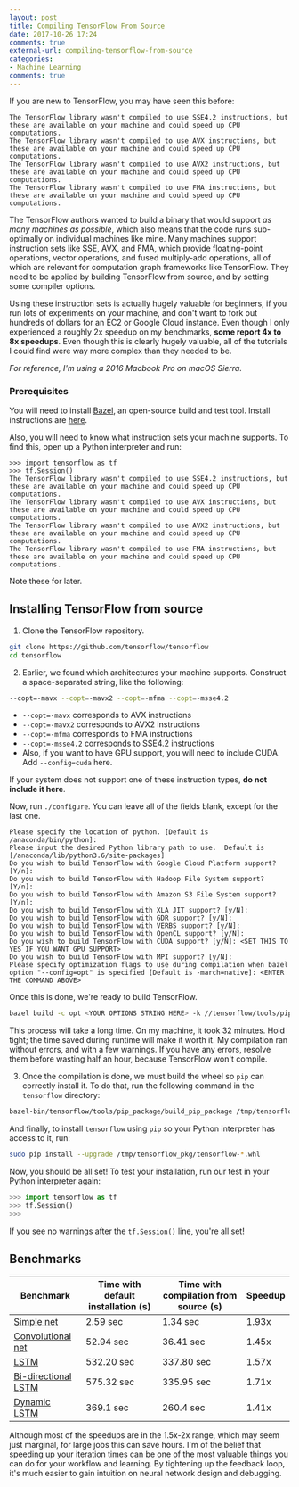 ```yaml
---
layout: post
title: Compiling TensorFlow From Source
date: 2017-10-26 17:24
comments: true
external-url: compiling-tensorflow-from-source
categories:
- Machine Learning
comments: true
---
```


If you are new to TensorFlow, you may have seen this before:

```
The TensorFlow library wasn't compiled to use SSE4.2 instructions, but these are available on your machine and could speed up CPU computations.
The TensorFlow library wasn't compiled to use AVX instructions, but these are available on your machine and could speed up CPU computations.
The TensorFlow library wasn't compiled to use AVX2 instructions, but these are available on your machine and could speed up CPU computations.
The TensorFlow library wasn't compiled to use FMA instructions, but these are available on your machine and could speed up CPU computations.
```

The TensorFlow authors wanted to build a binary that would support _as many machines as possible_, which also means that the code runs sub-optimally on individual machines like mine.
Many machines support instruction sets like SSE, AVX, and FMA, which provide floating-point operations, vector operations, and fused multiply-add operations, all of which are relevant for computation graph frameworks like TensorFlow.
They need to be applied by building TensorFlow from source, and by setting some compiler options.

Using these instruction sets is actually hugely valuable for beginners, if you run lots of experiments on your machine, and don't want to fork out hundreds of dollars for an EC2 or Google Cloud instance.
Even though I only experienced a roughly 2x speedup on my benchmarks, **some report 4x to 8x speedups**. Even though this is clearly hugely valuable, all of the tutorials I could find were way more complex than they needed to be.

*For reference, I'm using a 2016 Macbook Pro on macOS Sierra.*

### Prerequisites

You will need to install [Bazel](https://www.bazel.build/), an open-source build and test tool.
Install instructions are [here](https://docs.bazel.build/versions/master/install-os-x.html).

Also, you will need to know what instruction sets your machine supports. To find this, open up a Python interpreter and run:

```
>>> import tensorflow as tf
>>> tf.Session()
The TensorFlow library wasn't compiled to use SSE4.2 instructions, but these are available on your machine and could speed up CPU computations.
The TensorFlow library wasn't compiled to use AVX instructions, but these are available on your machine and could speed up CPU computations.
The TensorFlow library wasn't compiled to use AVX2 instructions, but these are available on your machine and could speed up CPU computations.
The TensorFlow library wasn't compiled to use FMA instructions, but these are available on your machine and could speed up CPU computations.
```

Note these for later.

## Installing TensorFlow from source

1. Clone the TensorFlow repository.

```bash
git clone https://github.com/tensorflow/tensorflow
cd tensorflow
```

2. Earlier, we found which architectures your machine supports.
Construct a space-separated string, like the following:

```bash
--copt=-mavx --copt=-mavx2 --copt=-mfma --copt=-msse4.2
```

* `--copt=-mavx` corresponds to AVX instructions
* `--copt=-mavx2` corresponds to AVX2 instructions
* `--copt=-mfma` corresponds to FMA instructions
* `--copt=-msse4.2` corresponds to SSE4.2 instructions
* Also, if you want to have GPU support, you will need to include CUDA. Add `--config=cuda` here.

If your system does not support one of these instruction types, **do not include it here**.

Now, run `./configure`. You can leave all of the fields blank, except for the last one.

```
Please specify the location of python. [Default is /anaconda/bin/python]:
Please input the desired Python library path to use.  Default is [/anaconda/lib/python3.6/site-packages]
Do you wish to build TensorFlow with Google Cloud Platform support? [Y/n]:
Do you wish to build TensorFlow with Hadoop File System support? [Y/n]:
Do you wish to build TensorFlow with Amazon S3 File System support? [Y/n]:
Do you wish to build TensorFlow with XLA JIT support? [y/N]:
Do you wish to build TensorFlow with GDR support? [y/N]:
Do you wish to build TensorFlow with VERBS support? [y/N]:
Do you wish to build TensorFlow with OpenCL support? [y/N]:
Do you wish to build TensorFlow with CUDA support? [y/N]: <SET THIS TO YES IF YOU WANT GPU SUPPORT>
Do you wish to build TensorFlow with MPI support? [y/N]:
Please specify optimization flags to use during compilation when bazel option "--config=opt" is specified [Default is -march=native]: <ENTER THE COMMAND ABOVE>
```

Once this is done, we're ready to build TensorFlow.

```bash
bazel build -c opt <YOUR OPTIONS STRING HERE> -k //tensorflow/tools/pip_package:build_pip_package
```

This process will take a long time. On my machine, it took 32 minutes.
Hold tight; the time saved during runtime will make it worth it.
My compilation ran without errors, and with a few warnings.
If you have any errors, resolve them before wasting half an hour, because TensorFlow won't compile.

3. Once the compilation is done, we must build the wheel so `pip` can correctly install it.
To do that, run the following command in the `tensorflow` directory:

```bash
bazel-bin/tensorflow/tools/pip_package/build_pip_package /tmp/tensorflow_pkg\n
```

And finally, to install `tensorflow` using `pip` so your Python interpreter has access to it, run:

```bash
sudo pip install --upgrade /tmp/tensorflow_pkg/tensorflow-*.whl
```

Now, you should be all set! To test your installation, run our test in your Python interpreter again:

```python
>>> import tensorflow as tf
>>> tf.Session()
>>>
```

If you see no warnings after the `tf.Session()` line, you're all set!

## Benchmarks

| Benchmark | Time with default installation (s) | Time with compilation from source (s) | Speedup |
| --------- | ---------------------------------- | ------------------------------------- | ------- |
| [Simple net](https://github.com/aymericdamien/TensorFlow-Examples/blob/master/examples/3_NeuralNetworks/neural_network_raw.py) | 2.59 sec | 1.34 sec | 1.93x |
| [Convolutional net](https://github.com/aymericdamien/TensorFlow-Examples/blob/master/examples/3_NeuralNetworks/convolutional_network_raw.py) | 52.94 sec | 36.41 sec | 1.45x |
| [LSTM](https://github.com/aymericdamien/TensorFlow-Examples/blob/master/examples/3_NeuralNetworks/recurrent_network.py) | 532.20 sec | 337.80 sec | 1.57x |
| [Bi-directional LSTM](https://github.com/aymericdamien/TensorFlow-Examples/blob/master/examples/3_NeuralNetworks/bidirectional_rnn.py) | 575.32 sec | 335.95 sec | 1.71x |
| [Dynamic LSTM](https://github.com/aymericdamien/TensorFlow-Examples/blob/master/examples/3_NeuralNetworks/dynamic_rnn.py) | 369.1 sec | 260.4 sec | 1.41x |

Although most of the speedups are in the 1.5x-2x range, which may seem just marginal, for large jobs this can save hours.
I'm of the belief that speeding up your iteration times can be one of the most valuable things you can do for your workflow and learning.
By tightening up the feedback loop, it's much easier to gain intuition on neural network design and debugging.

